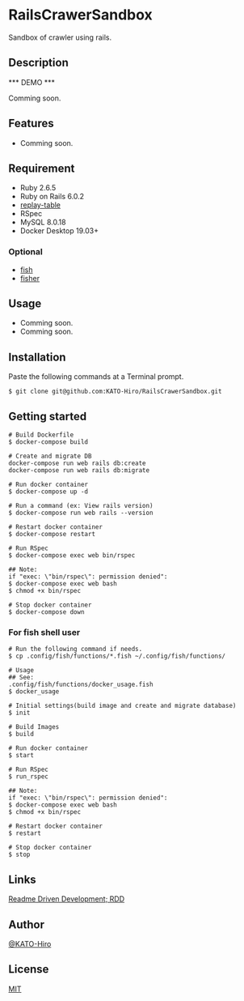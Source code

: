 # RailsCrawerSandbox

Sandbox of crawler using rails.

## Description

*** DEMO ***

Comming soon.

## Features

- Comming soon.

## Requirement

- Ruby 2.6.5
- Ruby on Rails 6.0.2
- [replay-table](https://github.com/TargetProcess/replay-table)
- RSpec
- MySQL 8.0.18
- Docker Desktop 19.03+

### Optional

- [fish](https://fishshell.com/)
- [fisher](https://github.com/jorgebucaran/fisher)

## Usage

- Comming soon.
- Comming soon.

## Installation

Paste the following commands at a Terminal prompt.

```terminal
$ git clone git@github.com:KATO-Hiro/RailsCrawerSandbox.git
```

## Getting started

```terminal
# Build Dockerfile
$ docker-compose build

# Create and migrate DB
docker-compose run web rails db:create
docker-compose run web rails db:migrate

# Run docker container
$ docker-compose up -d

# Run a command (ex: View rails version)
$ docker-compose run web rails --version

# Restart docker container
$ docker-compose restart

# Run RSpec
$ docker-compose exec web bin/rspec

## Note:
if "exec: \"bin/rspec\": permission denied":
$ docker-compose exec web bash
$ chmod +x bin/rspec

# Stop docker container
$ docker-compose down
```

### For fish shell user

```terminal
# Run the following command if needs.
$ cp .config/fish/functions/*.fish ~/.config/fish/functions/

# Usage
## See:
.config/fish/functions/docker_usage.fish
$ docker_usage

# Initial settings(build image and create and migrate database)
$ init

# Build Images
$ build

# Run docker container
$ start

# Run RSpec
$ run_rspec

## Note:
if "exec: \"bin/rspec\": permission denied":
$ docker-compose exec web bash
$ chmod +x bin/rspec

# Restart docker container
$ restart

# Stop docker container
$ stop
```

## Links

[Readme Driven Development; RDD](https://qiita.com/b4b4r07/items/c80d53db9a0fd59086ec)

## Author

[@KATO-Hiro](https://twitter.com/k_hiro1818)

## License

[MIT](http://KATO-Hiro.mit-license.org)
